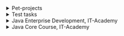 <details><summary>Pet-projects</summary>
  This project was final at Java Enterprise Development Course. After the completion I continue to work on the project and add new features.
  
  [![Readme Card](https://github-readme-stats.vercel.app/api/pin/?username=ArtyomBorisov&repo=FinanceApplication)](https://github.com/ArtyomBorisov/FinanceApplication)
</details>

<details><summary>Test tasks</summary>
  
  [![Readme Card](https://github-readme-stats.vercel.app/api/pin/?username=ArtyomBorisov&repo=CheckPrinter)](https://github.com/ArtyomBorisov/CheckPrinter)
  
  [![Readme Card](https://github-readme-stats.vercel.app/api/pin/?username=ArtyomBorisov&repo=TestTaskShop)](https://github.com/ArtyomBorisov/TestTaskShop)
  
  [![Readme Card](https://github-readme-stats.vercel.app/api/pin/?username=ArtyomBorisov&repo=TestTaskCryptoCurrencyWatcher)](https://github.com/ArtyomBorisov/TestTaskCryptoCurrencyWatcher)
</details>

<details><summary>Java Enterprise Development, IT-Academy</summary>
  
  [![Readme Card](https://github-readme-stats.vercel.app/api/pin/?username=ArtyomBorisov&repo=ClassWorkJD2)](https://github.com/ArtyomBorisov/ClassWorkJD2)
  
  [![Readme Card](https://github-readme-stats.vercel.app/api/pin/?username=ArtyomBorisov&repo=ITAcademyMessenger)](https://github.com/ArtyomBorisov/ITAcademyMessenger)
  
  [![Readme Card](https://github-readme-stats.vercel.app/api/pin/?username=ArtyomBorisov&repo=ITAcademyMessengerSpringBoot)](https://github.com/ArtyomBorisov/ITAcademyMessengerSpringBoot)
</details>

<details><summary>Java Core Course, IT-Academy</summary>
  
  [![Readme Card](https://github-readme-stats.vercel.app/api/pin/?username=ArtyomBorisov&repo=ITAcademyJavaCore)](https://github.com/ArtyomBorisov/ITAcademyJavaCore)
</details>
